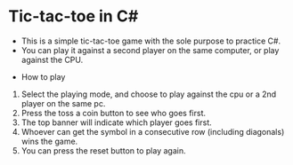 # Tic-tac-toe in C#

- This is a simple tic-tac-toe game with the sole purpose to practice C#.  
- You can play it against a second player on the same computer, or play against the CPU.

* How to play

 1. Select the playing mode, and choose to play against the cpu or a 2nd player on the same pc.
 2. Press the toss a coin button to see who goes first. 
 3. The top banner will indicate which player goes first.
 4. Whoever can get the symbol in a consecutive row (including diagonals) wins the game.
 5. You can press the reset button to play again.
